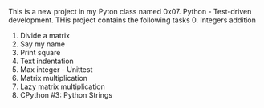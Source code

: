 This is a new project in my Pyton class named 0x07. Python - Test-driven development. THis project contains the following tasks
0. Integers addition
1. Divide a matrix
2. Say my name
3. Print square
4. Text indentation
5. Max integer - Unittest
6. Matrix multiplication
7. Lazy matrix multiplication
8. CPython #3: Python Strings

